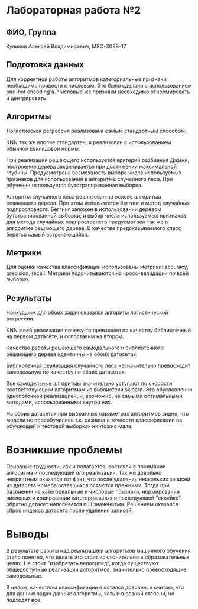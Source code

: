 # Лабораторная работа №2

## ФИО, Группа
Куликов Алексей Владимирович, М8О-308Б-17

## Подготовка данных

Для корректной работы алгоритмов категориальные признаки необходимо привести к числовым. Это было сделано с использованием one-hot encoding'а. Числовые же признаки необходимо отнормировать и центрировать.

## Алгоритмы

Логистиеская регрессия реализована самым стандартным способом.

KNN так же вполне стандартен, и реализован с использованием обычной Евклидовой нормы.

При реализации решающего используется критерий разбиения Джини, построение дерева заканчивается при достижении максимальной глубины. Предусмотрена возможность выбора числа используемых признаков для использования в алгоритме случайного леса. При обучении используется бутстрапированная выборка.

Алгоритм случайного леса реализован на основе алгоритма решающего дерева. При этом используется беггинг и метод случайных подпространств. Беггинг заложен в использовании деревом бутстрапированной выборки, и выбор числа используемых признаков для метода случайных подпространств предусмотрен так же в алгоритме решающего дерева. В качестве предсказываемого класс берется самый встречающийся.

## Метрики
Для оценки качества классификации использованы метрики: accuracy, precision, recall. Метрики подсчитываются на кросс-валидации по всей выборке. 

##  Результаты

Наихудшим для обоих задач оказался алгоритм логистической регрессии.

KNN моей реализации почему-то превзошел по качеству библиотечный на первом датасете, и сопоставим на втором.

Качество работы решающего самодельного и библиотечного решающего дерева идентичны на обоих датасетах.

Библиотечная реализация случайного леса незначительно превосходит самодельную по качеству на обоих датасетах.

Все самодельные алгоритмы значительно уступают по скорости соответствующим алгоритмам из библиотеки sklearn. Это обусловленно однопоточной реализацией, и, возможно, не самыми оптимальными методами, использованными внутри них.

На обоих датасетах при выбранных параметрах алгоритмов видно, что модели не переобучились т.к. разница в точности классификации на обучающей и тестовой выборках ничтожно мала.

# Возникшие проблемы
Основные трудности, как и полагается, состояли в понимании алгоритма и последующей его реализации.
Так же довольно неприятным оказался тот факт, что после удаления нескольких записей из датасета номера оставшихся остаются прежними. Тогда при разбиении на категориальные и числовые признаки, нормировании числовых и кодировании категориальных и последующей "склейке" обратно датасет наполняется null значениями. Решением оказался сброс индекса датасета после удаления записей.

# Выводы

В результате работы над реализацией алгоритмов машинного обучения стало понятно, что делать это стоит исключительно в образовательных целях. Не стоит "изобретать велосипед", когда существуют общедоступные реализации алгоритмов, значительно превосходящие самодельные.

В целом, качеством классификации я остался доволен, и считаю, что для данных задач данные алгоритмы, хоть и в разной степени, но подходят все. 